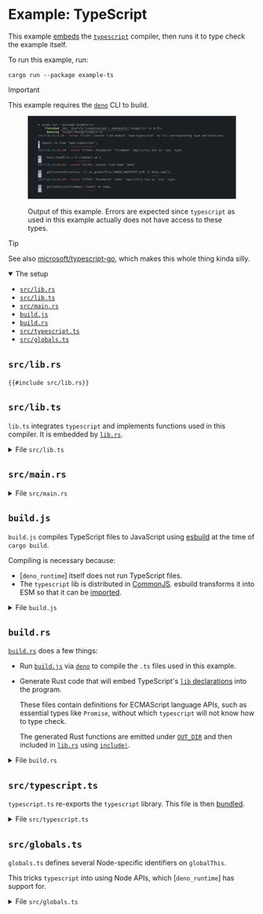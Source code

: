 # Example: TypeScript

This example [embeds][js-module] the [`typescript`] compiler, then runs it to type check
the example itself.

To run this example, run:

    cargo run --package example-ts

> [!IMPORTANT]
>
> This example requires the [`deno`] CLI to build.

<figure>

![screenshot of the example](/docs/src/examples/media/ts.webp)

<figcaption>

Output of this example. Errors are expected since `typescript` as used in this example
actually does not have access to these types.

</figcaption>

</figure>

> [!TIP]
>
> See also [microsoft/typescript-go](https://github.com/microsoft/typescript-go), which
> makes this whole thing kinda silly.

<details class="toc" open>
  <summary>The setup</summary>

- [`src/lib.rs`](#srclibrs)
- [`src/lib.ts`](#srclibts)
- [`src/main.rs`](#srcmainrs)
- [`build.js`](#buildjs)
- [`build.rs`](#buildrs)
- [`src/typescript.ts`](#srctypescriptts)
- [`src/globals.ts`](#srcglobalsts)

</details>

## `src/lib.rs`

```rs,example
{{#include src/lib.rs}}
```

## `src/lib.ts`

`lib.ts` integrates `typescript` and implements functions used in this compiler. It is
embedded by [`lib.rs`](#srclibrs).

<details>
  <summary>File <code>src/lib.ts</code></summary>

```ts
{{#include src/lib.ts}}
```

</details>

## `src/main.rs`

<details>
  <summary>File <code>src/main.rs</code></summary>

```rs
{{#include src/main.rs}}
```

</details>

## `build.js`

`build.js` compiles TypeScript files to JavaScript using [esbuild] at the time of
`cargo build`.

Compiling is necessary because:

- [`deno_runtime`] itself does not run TypeScript files.
- The `typescript` lib is distributed in [CommonJS]. esbuild transforms it into ESM so
  that it can be [imported](#srclibrs).

<details>
  <summary>File <code>build.js</code></summary>

```js
{{#include build.js}}
```

</details>

## `build.rs`

[`build.rs`][build-scripts] does a few things:

- Run [`build.js`](#buildjs) via [`deno`] to compile the `.ts` files used in this
  example.

- Generate Rust code that will embed TypeScript's [`lib` declarations][typescript-lib]
  into the program.

  These files contain definitions for ECMAScript language APIs, such as essential types
  like `Promise`, without which `typescript` will not know how to type check.

  The generated Rust functions are emitted under [`OUT_DIR`] and then included in
  [`lib.rs`](#srclibrs) using [`include!`].

<details>
  <summary>File <code>build.rs</code></summary>

```rs
{{#include build.rs}}
```

</details>

## `src/typescript.ts`

`typescript.ts` re-exports the `typescript` library. This file is then
[bundled](#buildjs).

<details>
  <summary>File <code>src/typescript.ts</code></summary>

```ts
{{#include src/typescript.ts}}
```

</details>

## `src/globals.ts`

`globals.ts` defines several Node-specific identifiers on `globalThis`.

This tricks `typescript` into using Node APIs, which [`deno_runtime`] has support for.

<details>
  <summary>File <code>src/globals.ts</code></summary>

```ts
{{#include src/globals.ts}}
```

</details>

<!-- prettier-ignore-start -->

[CommonJS]:       https://nodejs.org/api/modules.html#modules-commonjs-modules
[`OUT_DIR`]:      https://doc.rust-lang.org/cargo/reference/environment-variables.html?highlight=OUT_DIR#environment-variables-cargo-sets-for-crates
[`deno`]:         https://docs.deno.com/runtime/
[`include!`]:     https://doc.rust-lang.org/std/macro.include.html
[`typescript`]:   https://www.npmjs.com/package/typescript
[build-scripts]:  https://doc.rust-lang.org/cargo/reference/build-scripts.html
[esbuild]:        https://esbuild.github.io/
[js-module]:      /docs/src/reference/module.md
[typescript-lib]: https://github.com/microsoft/TypeScript/blob/main/src/lib/README.md

<!-- prettier-ignore-end -->

